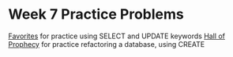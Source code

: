 # Week 7 Practice Problems

[Favorites](./Favorites/Favorites.md) for practice using SELECT and UPDATE keywords
[Hall of Prophecy](./prophecy/prophecy.md) for practice refactoring a database, using CREATE